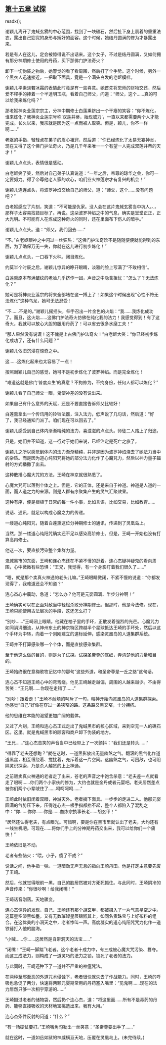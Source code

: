 ## [第十五章 试探](https://www.xxbiquge.com/11_11207/9072353.html)
readx();

  谢颖儿离开了鬼蜮玄雾的中心范围，找到了一块礁石，然后扯下身上裹着的重重法衣，露出自己窈窕的身形与娇好的面容。这个时候，她结丹圆满的修为才暴露出来。

  若是有人在这儿，定会被惊得说不出话来。这个女子，不过是结丹圆满，又如何拥有那分神期修士使用的丹药，买下那佛门护法奇火？

  卸下一切伪装之物后，她警觉的看了看周围，然后打了个手势。这个时候，另外一个黑衣人迅速接近，一把取下面具，竟是一个满头白发的老妪模样。

  谢颖儿平素淡若冰霜的表情此时竟是有一些喜意。她首先将恩师的财物交还，然后爱不释手的捧着一个半透明玉瓶，看着自己师父，问道：“师父，这个……真的可以给我来炼化吗？”

  那老妪神炎业莲宗宗主，分神中期修士白莲熏挤出一个干瘪的笑容：“你不炼化，谁来炼化？我神炎业莲宗号称‘双莲并蒂，始现威力’，一直以来都需要两个人才能完成。长久以来，我宗就是因为这一点而被人取笑。但是，颖儿，你不一样啊……”

  老妪的手指，轻轻点在弟子的眉心祖窍，然后道：“你已经炼化了太易无妄神炎，现在又得了这个佛门护法奇火，乃是几千年来唯一一个有望一人完成双莲并蒂的天才！”

  谢颖儿点点头，表情很是感动。

  白老妪笑了笑，然后对自己弟子认真说道：“一年之后，帝尊的琼华之会，你可一定要努力。得了帝尊他老人家的欢心，咱们业火神莲宗才有复兴的机会！”

  谢颖儿连连点头，将波罗神焰交给自己的师父，道：“师父，这个……没有问题吧？”

  白老妪感应了片刻，笑道：“不可能是仇家。没人会在这片鬼蜮玄雾当中坑人。、，那样子太容易找错目标了。再说。这朵波罗神焰之中的气息，确实是堂堂正正，正大光明。不可能有人在炼成这种奇火的同时，还在里面布下伤人的暗手。”

  谢颖儿点点头。道：“师父，我们回去……”

  “不。”白老妪眼神之中闪过一丝狂热：“这佛门护法奇珍不是随随便便就能得到的东西，为了确保万无一失，你就在这儿进行初步炼化！”

  谢颖儿点点头，一口吞下火种。闭目炼化。

  约莫半个时辰之后，谢颖儿惊异的睁开眼睛，淡雅的脸上写满了“不敢相信”。

  白莲熏原本布满皱纹的老脸几乎挤作一团，声音之中隐含担忧：“怎么了？无法炼化？”

  她可是将神炎业莲宗的将来全部堵在这一搏上了！如果这个时候出现“心性不符无法炼化”这种乌龙，她可无法忍受！

  “不……不是的。”谢颖儿摇摇头，伸手召出一片金色的火焰：“我……我炼化成功了。而且，这火焰……这佛门护法奇火仿佛在纯化我的法力！我感觉得到！有了这奇火，我就可以放心大胆的服用丹药了！可以省去很多水磨工夫！”

  “那人果然没有说谎！这不愧是上古佛门护法奇火！”白老妪大笑：“你已经初步炼化成功了，还有什么问题？”

  谢颖儿依旧沉浸在惊奇之中。

  这……这炼化起来也太容易了一点！

  按照谢颖儿自己的感觉，她可不是初步炼化了波罗神焰。而是完全炼化！

  “难道这就是佛门‘普度众生’的真意？不拘修为，不拘身份，任何人都可以炼化？”

  谢颖儿看了自己师父一眼，鬼使神差的没有说出来。

  如果自己有什么意外的天赋，还是不要直接告诉师父比较好！

  白莲熏拿出一个传讯用的铃铛法器，注入法力，低声说了几句话，然后道：“好了，我已经通知门派了。咱们现在可以回去了。”

  谢颖儿感受到自己体内渐渐精纯的法力，喜滋滋的点点头。师徒二人踏上了归途。

  只是。她们并不知道，这一行对于她们来说，已经注定是死亡之旅了。

  谢颖儿之所以感觉到体内的法力渐渐精纯，并非是因为波罗神焰烧去了她法力当中的杂质。而是因为道心纯阳咒将她的部分法力化作了心魔咒力，然后以神力量子辐射的方式播撒了出去。

  这种散播心魔大咒的方法，王崎在神京就很熟悉了。

  心魔大咒可以落到个体之上。但是，它的正体，还是来自于神道。神道是人道的一面，而人道之力的来源。则是人群有序聚集产生的灵气汇聚效果。

  这种有序，便是根植于日常的每一件小事，比如言语，比如交易，比如教育……

  说话、通讯，就足以构成心魔之力的传递。

  一缕道心纯阳咒，随着白莲熏这位分神期修士的通讯，传递到了灵凰岛上。

  当然，那一缕道心纯阳咒确实还不足以感染高阶修士。但是，王崎一开始也没有打算高冉修士。

  他这一次，要直接污染整个集群力量。

  鬼蜮黑市的东面，王崎和连心杰还在不紧不慢的逛着。连心杰疑神疑鬼的看向周围，心中微微有些恐惧：“王兄，我觉得，有一个身影盯着我们很久了……”

  “嗯，就是那个卖真火神通的老头儿嘛。”王崎眼睛微闭，不紧不慢的说道：“你都发现得了，我难道还会不知道？”

  连心杰心中震动，急道：“怎么办？他可是元婴圆满、半步分神啊！”

  王崎确实可以在正面对敌当中轻松杀败分神期修士。但那时，他是今法修。现在，王崎只能使用古法层次的手段，这还怎么打？

  “别吵……”王崎闭上眼睛。他藏在袖子里的手环，正散发着强烈的光芒。心魔咒力如同涓涓细流，从神州东土的神京特区跨越半个星球抵达王崎的手环处，然后以这个手环为中转，向着一个刚刚建立的道标延伸，感染灵凰岛的人道集群系统。

  王崎并不打算感染哪一个个体，而是直接感染集群。

  至于他这么做的目的，则是为了试探。试探圣帝尊的底细，弄清楚他的力量和目的。

  王崎始终很在意梅歌牧记忆中的那句“这些外道，和圣帝尊是一丘之貉”这句话。

  连心杰不知道王崎心中的弯弯绕。他见王崎越走越偏，周围的人越来越少。不由得苦笑：“王兄啊……你现在走错了……”

  “别吵！跟着走！”王崎不耐烦的呵斥了一句，精神开始向灵凰岛的人道集群探索。他感觉“自己”好像在穿过一条狭窄的路。这条路又黑又窄，十分拥挤。

  他的思维在本能的渴望更加广阔的载体。

  又过了片刻，王崎和连心杰正式走出了鬼蜮黑市的核心区域，来到空无一人的礁石区。这里。就是鬼蜮黑市的顾客和商户卸下伪装的地方。

  “王兄……”连心杰苦笑的声音当中已经带上了一次颤抖：“我们还是转头……”

  “得罪了老夫还想跑？”就在这时，一道黑影放出无量幽煞之气。翻滚的黑气化作道道黑丝，相互缠绕着、搅扰着，充斥着这一片空间。这幽煞之气，可困敌，也可阻隔灵识探索，乃是杀人越货的上上神通。

  之前贩卖真火神通的老者走了出来，苍老的声音之中饱含杀意：“老夫差一点就看走了眼啊……你们两个小家伙的修为，大约也就是金丹或者元婴吧。老夫居然差点被你们两个小辈唬住了……呵呵呵呵……”

  王崎此时依旧闭着双眼，神游天外。老者摘下面具。一步步的走进二人。他那元婴圆满的气势压下来，压得连心杰一根手指都抬不起，整个人都陷入了混乱之中：“你……你你……你是……血炼宗执事长老……胡玄甲！”

  “居然还认得老夫，有点眼光。可惜啊，要是你在黑市里就认出了老夫，大约还有一线生机吧。可现在……将你们手上的分神期丹药交出来，我可以给你们一个痛快！”

  王崎依旧是不动。

  老者有些恼火：“喂，小子，傻了不成？”

  说话之间，他手指一弹。一道暗劲无声无息的指向王崎丹田。他是打定主意要先废了王崎。

  然后，他就觉得眼前一黑，自己的脸居然被对方死死抓住。与此同时，王崎阴冷的声音传来：“你很吵啊！给我闭嘴！”

  王崎话音刚落。天地骤变。

  连心杰惊异的发现，自己、王崎还有那个胡玄甲，都被摄入了一片气意星空之中。这篇星空漆黑如墨，又有无数璀璨星辰镶嵌其上，如同名贵珠宝与上好布料的组合。在这优美的小洞天之中，老者惨叫一声。高度凝实的道心纯阳咒咒力化作一道铁锤打入他的脑海。

  “小贼……你……这居然是自带洞天的法宝……”

  “闭嘴！”王崎一脚踹飞老者。这个老者十成力中，有三成被心魔大咒污染、篡夺。而这三成法力，则构成了一道灵巧的法力之锁，锁死了老者的法力。

  与此同时，王崎还种下了一道并不严重的神瘟咒法。

  在两种至邪至恶的外道咒术侵蚀下，老者很快就失去了作战能力。同时，王崎的呼吸也急促了两分，快速将两颗元婴期常用的丹药塞入嘴里：“见鬼啊……现在的法力居然只够一次相宇穿游的……”

  王崎摄过老者的储物袋，然后扔个连心杰，道：“将这里面……所有不是毒药的丹药、能够直接吸收的天材地宝挑选出来，我有大用。”

  连心杰条件反射的问道：“什么？”

  “有一场硬仗要打。”王崎嘴角勾勒出一丝笑意：“圣帝尊要出手了……”

  就在这时，一道如岳如狱的神威横亘天地，压覆在灵凰岛上。(未完待续。)
